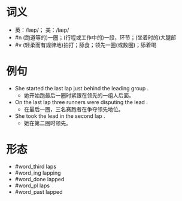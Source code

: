 # 词义
- 英：/læp/； 美：/læp/
- #n (跑道等的)一圈；(行程或工作中的)一段，环节；(坐着时的)大腿部
- #v (轻柔而有规律地)拍打；舔食；领先一圈(或数圈)；舔着喝
# 例句
- She started the last lap just behind the leading group .
	- 她开始跑最后一圈时紧跟在领先的一组人后面。
- On the last lap three runners were disputing the lead .
	- 在最后一圈，三名赛跑者在争夺领先地位。
- She took the lead in the second lap .
	- 她在第二圈时领先。
# 形态
- #word_third laps
- #word_ing lapping
- #word_done lapped
- #word_pl laps
- #word_past lapped
